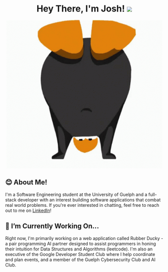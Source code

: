<h1 align="center">Hey There, I'm Josh! <img src="https://media.giphy.com/media/hvRJCLFzcasrR4ia7z/giphy.gif" width="40"></h1>

<p align="center">
  <img src="./assets/breakdanceSlowDown.gif" alt="Club Penguin Dance" />
</p>


## 😊 About Me! 
I'm a Software Engineering student at the University of Guelph and a full-stack developer with an interest building software applications that combat real world problems. If you're ever interested in chatting, feel free to reach out to me on [LinkedIn](https://www.linkedin.com/in/joshua-choong-36677a209/)!

## 🌱 I’m Currently Working On...
Right now, I'm primarily working on a web application called Rubber Ducky - a pair programming AI partner designed to assist programmers in honing their intuition for Data Structures and Algorithms (leetcode). I'm also an executive of the Google Developer Student Club where I help coordinate and plan events, and a member of the Guelph Cybersecurity Club and AI Club. 
